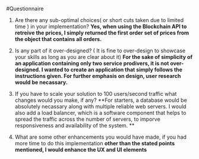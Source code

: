 #Questionnaire
1. Are there any sub-optimal choices( or short cuts taken due to limited time ) in your implementation?
      **Yes, when using the Blockchain API to retreive the prices, I simply returned the first order set of prices from the object that contains all orders.** 


2. Is any part of it over-designed? ( It is fine to over-design to showcase your skills as long as you are clear about it)
  **For the sake of simplicity of an application containing only two service prodivers, it is not over-designed. 
  I wanted to create an application that simply follows the instructions given. For further emphasis on design, user research would be necassary.**  

3. If you have to scale your solution to 100 users/second traffic what changes would you make, if any?
    **For starters, a database would be absolutely necassary along with multiple reliable web servers.
    I would also add a load balancer, which is a software component that helps to spread the traffic across the number of servers, to imporve responsiveness and
    availability of the system. **
    
  
  
4. What are some other enhancements you would have made, if you had more time to do this implementation
    **other than the stated points mentioned, I would enhance the UX and UI elements**
    
 
